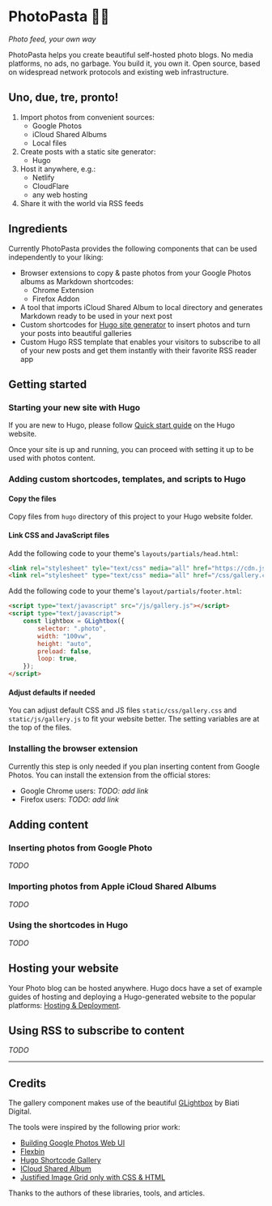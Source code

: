 # PhotoPasta 📸🍝

_Photo feed, your own way_

PhotoPasta helps you create beautiful self-hosted photo blogs. No media platforms, no ads, no garbage. You build it, you own it. Open source, based on widespread network protocols and existing web infrastructure.

## Uno, due, tre, pronto!

1. Import photos from convenient sources:
    -   Google Photos
    -   iCloud Shared Albums
    -   Local files
2. Create posts with a static site generator:
    -   Hugo
3. Host it anywhere, e.g.:
    -   Netlify
    -   CloudFlare
    -   any web hosting
4. Share it with the world via RSS feeds

## Ingredients

Currently PhotoPasta provides the following components that can be used independently to your liking:

-   Browser extensions to copy & paste photos from your Google Photos albums as Markdown shortcodes:
    -   Chrome Extension
    -   Firefox Addon
-   A tool that imports iCloud Shared Album to local directory and generates Markdown ready to be used in your next post
-   Custom shortcodes for [Hugo site generator](https://gohugo.io) to insert photos and turn your posts into beautiful galleries
-   Custom Hugo RSS template that enables your visitors to subscribe to all of your new posts and get them instantly with their favorite RSS reader app

## Getting started

### Starting your new site with Hugo

If you are new to Hugo, please follow [Quick start guide](https://gohugo.io/getting-started/quick-start/) on the Hugo website.

Once your site is up and running, you can proceed with setting it up to be used with photos content.

### Adding custom shortcodes, templates, and scripts to Hugo

#### Copy the files

Copy files from `hugo` directory of this project to your Hugo website folder.

#### Link CSS and JavaScript files

Add the following code to your theme's `layouts/partials/head.html`:

```html
<link rel="stylesheet" tyle="text/css" media="all" href="https://cdn.jsdelivr.net/npm/glightbox/dist/css/glightbox.min.css" />
<link rel="stylesheet" type="text/css" media="all" href="/css/gallery.css" />
```

Add the following code to your theme's `layout/partials/footer.html`:

```html
<script type="text/javascript" src="/js/gallery.js"></script>
<script type="text/javascript">
    const lightbox = GLightbox({
        selector: ".photo",
        width: "100vw",
        height: "auto",
        preload: false,
        loop: true,
    });
</script>
```

#### Adjust defaults if needed

You can adjust default CSS and JS files `static/css/gallery.css` and `static/js/gallery.js` to fit your website better. The setting variables are at the top of the files.

### Installing the browser extension

Currently this step is only needed if you plan inserting content from Google Photos. You can install the extension from the official stores:

- Google Chrome users: _TODO: add link_
- Firefox users: _TODO: add link_

## Adding content

### Inserting photos from Google Photo

_TODO_

### Importing photos from Apple iCloud Shared Albums

_TODO_

### Using the shortcodes in Hugo

_TODO_

## Hosting your website

Your Photo blog can be hosted anywhere. Hugo docs have a set of example guides of hosting and deploying a Hugo-generated website to the popular platforms: [Hosting & Deployment](https://gohugo.io/hosting-and-deployment/).

## Using RSS to subscribe to content

_TODO_

---

## Credits

The gallery component makes use of the beautiful [GLightbox](https://github.com/biati-digital/glightbox) by Biati Digital.

The tools were inspired by the following prior work:

- [Building Google Photos Web UI](https://medium.com/google-design/google-photos-45b714dfbed1)
- [Flexbin](https://github.com/guoyunhe/flexbin)
- [Hugo Shortcode Gallery](https://github.com/mfg92/hugo-shortcode-gallery)
- [ICloud Shared Album](https://github.com/ghostops/ICloud-Shared-Album)
- [Justified Image Grid only with CSS & HTML](https://ehtmlu.com/blog/justified-image-grid-only-with-css-html)

Thanks to the authors of these libraries, tools, and articles.
